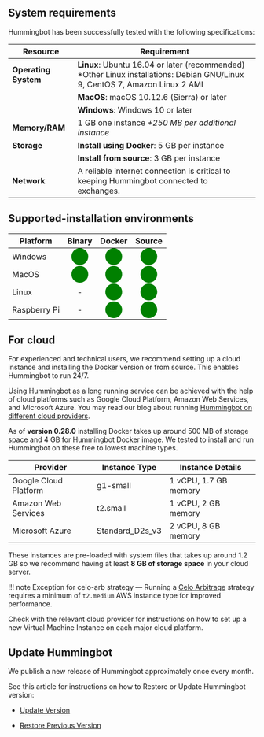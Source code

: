 
## System requirements

Hummingbot has been successfully tested with the following specifications:

| Resource             | Requirement                                                                                                                  |
| -------------------- | ---------------------------------------------------------------------------------------------------------------------------- |
| **Operating System** | **Linux**: Ubuntu 16.04 or later (recommended) \*Other Linux installations: Debian GNU/Linux 9, CentOS 7, Amazon Linux 2 AMI |
|                      | **MacOS**: macOS 10.12.6 (Sierra) or later                                                                                   |
|                      | **Windows**: Windows 10 or later                                                                                             |
| **Memory/RAM**       | 1 GB one instance _+250 MB per additional instance_                                                                          |
| **Storage**          | **Install using Docker**: 5 GB per instance                                                                                  |
|                      | **Install from source**: 3 GB per instance                                                                                   |
| **Network**          | A reliable internet connection is critical to keeping Hummingbot connected to exchanges.                                     |

## Supported-installation environments

| Platform     |                  Binary                             |                  Docker                             |                  Source                             |
| ------------ | :-------------------------------------------------: | :-------------------------------------------------: | :-------------------------------------------------: |
| Windows      | <span style="color:green; font-size:25px">⬤</span> | <span style="color:green; font-size:25px">⬤</span> | <span style="color:green; font-size:25px">⬤</span> |
| MacOS        | <span style="color:green; font-size:25px">⬤</span> | <span style="color:green; font-size:25px">⬤</span> | <span style="color:green; font-size:25px">⬤</span> |
| Linux        |                     -                               | <span style="color:green; font-size:25px">⬤</span> | <span style="color:green; font-size:25px">⬤</span> |
| Raspberry Pi |                     -                               | <span style="color:green; font-size:25px">⬤</span> | <span style="color:green; font-size:25px">⬤</span> |

## For cloud

For experienced and technical users, we recommend setting up a cloud instance and installing the Docker version or from source. This enables Hummingbot to run 24/7.

Using Hummingbot as a long running service can be achieved with the help of cloud platforms such as Google Cloud Platform, Amazon Web Services, and Microsoft Azure. You may read our blog about running [Hummingbot on different cloud providers](https://www.hummingbot.io/blog/2019-06-cloud-providers/).

As of **version 0.28.0** installing Docker takes up around 500 MB of storage space and 4 GB for Hummingbot Docker image. We tested to install and run Hummingbot on these free to lowest machine types.

| Provider              | Instance Type   | Instance Details      |
| --------------------- | --------------- | --------------------- |
| Google Cloud Platform | g1-small        | 1 vCPU, 1.7 GB memory |
| Amazon Web Services   | t2.small        | 1 vCPU, 2 GB memory   |
| Microsoft Azure       | Standard_D2s_v3 | 2 vCPU, 8 GB memory   |

These instances are pre-loaded with system files that takes up around 1.2 GB so we recommend having at least **8 GB of storage space** in your cloud server.

!!! note
    Exception for celo-arb strategy — Running a [Celo Arbitrage](https://docs.hummingbot.io/strategies/celo-arbitrage/) strategy requires a minimum of `t2.medium` AWS instance type for improved performance.

Check with the relevant cloud provider for instructions on how to set up a new Virtual Machine Instance on each major cloud platform.

## Update Hummingbot

We publish a new release of Hummingbot approximately once every month.

See this article for instructions on how to Restore or Update Hummingbot version:

- [Update Version](./update-hummingbot)

- [Restore Previous Version](./restore-previous-version)
